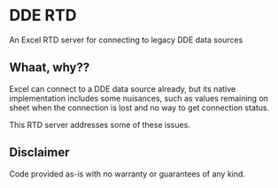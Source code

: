 # DDE RTD
An Excel RTD server for connecting to legacy DDE data sources

## Whaat, why??
Excel can connect to a DDE data source already, but its native implementation includes some nuisances, such as values remaining on sheet when the connection is lost and no way to get connection status.

This RTD server addresses some of these issues.

## Disclaimer
Code provided as-is with no warranty or guarantees of any kind.
